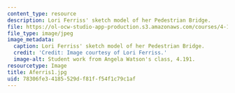 ```yaml
---
content_type: resource
description: Lori Ferriss' sketch model of her Pedestrian Bridge.
file: https://ol-ocw-studio-app-production.s3.amazonaws.com/courses/4-191-introduction-to-integrated-design-fall-2006/78306fe34185529df81ff54f1c79c1af_Aferris1.jpg
file_type: image/jpeg
image_metadata:
  caption: Lori Ferriss' sketch model of her Pedestrian Bridge.
  credit: 'Credit: Image courtesy of Lori Ferriss.'
  image-alt: Student work from Angela Watson's class, 4.191.
resourcetype: Image
title: Aferris1.jpg
uid: 78306fe3-4185-529d-f81f-f54f1c79c1af
---
```

